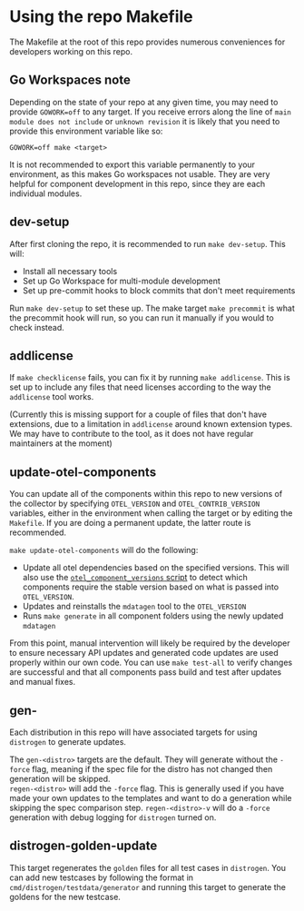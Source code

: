 # Using the repo Makefile 

The Makefile at the root of this repo provides numerous conveniences for developers working on this repo.

## Go Workspaces note

Depending on the state of your repo at any given time, you may need to provide `GOWORK=off` to any target. If you receive errors along the line of `main module does not include` or `unknown revision` it is likely that you need to provide this environment variable like so:
```
GOWORK=off make <target>
```
It is not recommended to export this variable permanently to your environment, as this makes Go workspaces not usable. They are very helpful for component development in this repo, since they are each individual modules.

## dev-setup

After first cloning the repo, it is recommended to run `make dev-setup`. This will:

* Install all necessary tools
* Set up Go Workspace for multi-module development
* Set up pre-commit hooks to block commits that don't meet requirements

Run `make dev-setup` to set these up. The make target `make precommit` is what the precommit hook will run, so you can run it manually if you would to check instead.

## addlicense

If `make checklicense` fails, you can fix it by running `make addlicense`. This is set up to include any files that need licenses according to the way the `addlicense` tool works.

(Currently this is missing support for a couple of files that don't have extensions, due to a limitation in `addlicense` around known extension types. We may have to contribute to the tool, as it does not have regular maintainers at the moment)

## update-otel-components

You can update all of the components within this repo to new versions of the collector by specifying `OTEL_VERSION` and `OTEL_CONTRIB_VERSION` variables, either in the environment when calling the target or by editing the `Makefile`. If you are doing a permanent update, the latter route is recommended.

`make update-otel-components` will do the following:
* Update all otel dependencies based on the specified versions. This will also use the [`otel_component_versions` script](../internal/tools/cmd/otel_component_versions) to detect which components require the stable version based on what is passed into `OTEL_VERSION`.
* Updates and reinstalls the `mdatagen` tool to the `OTEL_VERSION`
* Runs `make generate` in all component folders using the newly updated `mdatagen`

From this point, manual intervention will likely be required by the developer to ensure necessary API updates and generated code updates are used properly within our own code. You can use `make test-all` to verify changes are successful and that all components pass build and test after updates and manual fixes.

## gen-<distro>

Each distribution in this repo will have associated targets for using `distrogen` to generate updates.

The `gen-<distro>` targets are the default. They will generate without the `-force` flag, meaning if the spec file for the distro has not changed then generation will be skipped.  
`regen-<distro>` will add the `-force` flag. This is generally used if you have made your own updates to the templates and want to do a generation while skipping the spec comparison step.
`regen-<distro>-v` will do a `-force` generation with debug logging for `distrogen` turned on.

## distrogen-golden-update

This target regenerates the `golden` files for all test cases in `distrogen`. You can add new testcases by following the format in `cmd/distrogen/testdata/generator` and running this target to generate the goldens for the new testcase.
